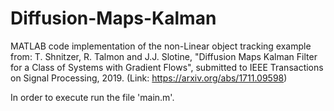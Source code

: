 # Diffusion-Maps-Kalman

MATLAB code implementation of the non-Linear object tracking example from: 
T. Shnitzer, R. Talmon and J.J. Slotine, "Diffusion Maps Kalman Filter for a Class of Systems with Gradient Flows", 
submitted to IEEE Transactions on Signal Processing, 2019.
(Link: https://arxiv.org/abs/1711.09598)

In order to execute run the file 'main.m'.
